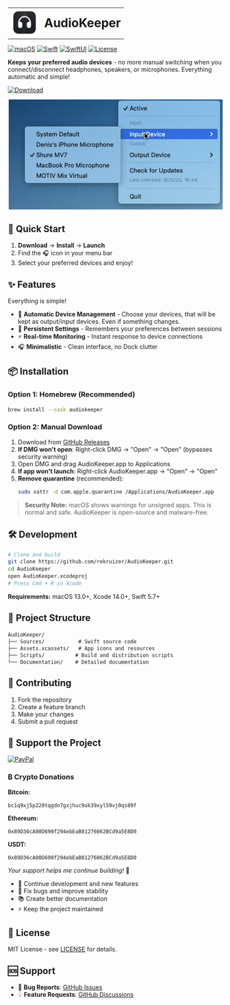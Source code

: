 <table>
<tr>
<td><img src="images/app-icon.png" alt="AudioKeeper" width="64" height="64"></td>
<td><h1 style="margin: 0;">AudioKeeper</h1></td>
</tr>
</table>

[![macOS](https://img.shields.io/badge/macOS-13.0+-blue.svg)](https://developer.apple.com/macos/)
[![Swift](https://img.shields.io/badge/Swift-5.7+-orange.svg)](https://swift.org/)
[![SwiftUI](https://img.shields.io/badge/SwiftUI-4.0+-green.svg)](https://developer.apple.com/xcode/swiftui/)
[![License](https://img.shields.io/badge/License-MIT-yellow.svg)](LICENSE)

**Keeps your preferred audio devices** - no more manual switching when you connect/disconnect headphones, speakers, or microphones. Everything automatic and simple!

[![Download](https://img.shields.io/badge/Download-Latest%20Release-blue?style=for-the-badge&logo=github)](https://github.com/rekruizer/AudioKeeper/releases/latest)

<div align="center">
  <img src="images/menu-screenshot.png" alt="AudioKeeper Menu Interface" width="500">
</div>


## 🚀 Quick Start

1. **Download** → **Install** → **Launch**
2. Find the 🎧 icon in your menu bar
3. Select your preferred devices and enjoy!


## ✨ Features
Everything is simple!
- 🔄 **Automatic Device Management** - Choose your devices, that will be kept as output/input devices. Even if something changes.
- 💾 **Persistent Settings** - Remembers your preferences between sessions
- ⚡ **Real-time Monitoring** - Instant response to device connections
- 🎧 **Minimalistic** - Clean interface, no Dock clutter


## 📦 Installation

### Option 1: Homebrew (Recommended)
```bash
brew install --cask audiokeeper
```

### Option 2: Manual Download
1. Download from [GitHub Releases](https://github.com/rekruizer/AudioKeeper/releases)
2. **If DMG won't open**: Right-click DMG → "Open" → "Open" (bypasses security warning)
3. Open DMG and drag AudioKeeper.app to Applications
4. **If app won't launch**: Right-click AudioKeeper.app → "Open" → "Open"
5. **Remove quarantine** (recommended):
   ```bash
   sudo xattr -d com.apple.quarantine /Applications/AudioKeeper.app
   ```

> **Security Note:** macOS shows warnings for unsigned apps. This is normal and safe. AudioKeeper is open-source and malware-free.


## 🛠️ Development

```bash
# Clone and build
git clone https://github.com/rekruizer/AudioKeeper.git
cd AudioKeeper
open AudioKeeper.xcodeproj
# Press Cmd + R in Xcode
```

**Requirements:** macOS 13.0+, Xcode 14.0+, Swift 5.7+


## 📁 Project Structure

```
AudioKeeper/
├── Sources/           # Swift source code
├── Assets.xcassets/   # App icons and resources
├── Scripts/          # Build and distribution scripts
└── Documentation/    # Detailed documentation
```


## 🤝 Contributing

1. Fork the repository
2. Create a feature branch
3. Make your changes
4. Submit a pull request


## 💖 Support the Project

[![PayPal](https://img.shields.io/badge/Donate-PayPal-0070BA?style=for-the-badge&logo=paypal&logoColor=white)](https://paypal.me/rekruizer)

### ₿ Crypto Donations

**Bitcoin:**
```
bc1q9xj5p220tqgdn7gxjhuc9uk39xyl59vj0qs89f
```
**Ethereum:**
```
0x89D36cA00D690f294ebEaB81276062BCd9a5E8D0
```
**USDT:**
```
0x89D36cA00D690f294ebEaB81276062BCd9a5E8D0
```

*Your support helps me continue building!* 💙
- 🚀 Continue development and new features
- 🐛 Fix bugs and improve stability
- 📚 Create better documentation
- ⚡ Keep the project maintained


## 📄 License

MIT License - see [LICENSE](LICENSE) for details.


## 🆘 Support

- 🐛 **Bug Reports**: [GitHub Issues](https://github.com/rekruizer/AudioKeeper/issues)
- 💡 **Feature Requests**: [GitHub Discussions](https://github.com/rekruizer/AudioKeeper/discussions)